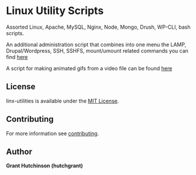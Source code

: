 # Linux Utility Scripts

Assorted Linux, Apache, MySQL, Nginx, Node, Mongo, Drush, WP-CLI, bash scripts.

An additional administration script that combines into one menu the LAMP, Drupal/Wordpress, SSH, SSHFS, mount/umount related commands you can find [here](https://github.com/hutchgrant/instantWebDev)

A script for making animated gifs from a video file can be found [here](https://github.com/hutchgrant/gifmake)

## License

linx-utilities is available under the [MIT License](https://github.com/hutchgrant/linux-utilities/blob/master/LICENSE).

## Contributing

For more information see [contributing](https://github.com/hutchgrant/linux-utilities/blob/master/CONTRIBUTING.md).

## Author

**Grant Hutchinson (hutchgrant)**

